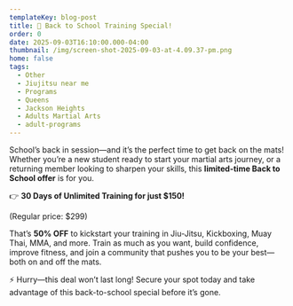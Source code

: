 ```yaml
---
templateKey: blog-post
title: 🎒 Back to School Training Special!
order: 0
date: 2025-09-03T16:10:00.000-04:00
thumbnail: /img/screen-shot-2025-09-03-at-4.09.37-pm.png
home: false
tags:
  - Other
  - Jiujitsu near me
  - Programs
  - Queens
  - Jackson Heights
  - Adults Martial Arts
  - adult-programs
---
```

School’s back in session—and it’s the perfect time to get back on the mats! Whether you’re a new student ready to start your martial arts journey, or a returning member looking to sharpen your skills, this **limited-time Back to School offer** is for you.

👉 **30 Days of Unlimited Training for just $150!**

(Regular price: $299)

That’s **50% OFF** to kickstart your training in Jiu-Jitsu, Kickboxing, Muay Thai, MMA, and more. Train as much as you want, build confidence, improve fitness, and join a community that pushes you to be your best—both on and off the mats.

⚡️ Hurry—this deal won’t last long! Secure your spot today and take advantage of this back-to-school special before it’s gone.

